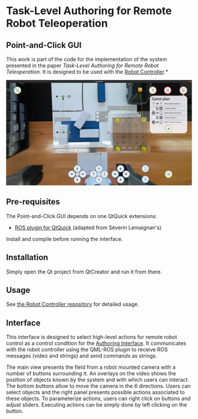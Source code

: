 Task-Level Authoring for Remote Robot Teleoperation
============================================
Point-and-Click GUI
-------------

This work is part of the code for the implementation of the system presented in the paper *Task-Level Authoring for Remote Robot Teleoperation*. It is designed to be used with the
[Robot Controller](https://github.com/emmanuel-senft/authoring-ros/tree/study).*

![Screenshot of the interface](docs/gui.png)


Pre-requisites
--------------

The Point-and-Click GUI depends on one QtQuick extensions:

- [ROS plugin for QtQuick](https://github.com/emmanuel-senft/ros-qml-plugin)
(adapted from Séverin Lemaignan's)

Install and compile before running the interface.

Installation
------------

Simply open the Qt project from QtCreator and run it from there.

Usage
-----

See [the Robot Controller repository](https://github.com/emmanuel-senft/authoring-ros/tree/study) for detailed usage.

Interface
---------

This interface is designed to select high-level actions for remote robot control as a control condition for the [Authoring Interface](https://github.com/emmanuel-senft/authoring-gui/tree/authoring-study). It communicates with the robot controller using the QML-ROS plugin to receive ROS messages (video and strings) and send commands as strings.

The main view presents the field from a robot mounted camera with a number of buttons surrounding it. An overlays on the video shows the position of objects known by the system and with which users can interact. The bottom buttons allow to move the camera in the 6 directions. Users can select objects and the right panel presents possible actions associated to these objects. To parameterize actions, users can right click on buttons and adjust sliders. Executing actions can be simply done by left clicking on the button.
